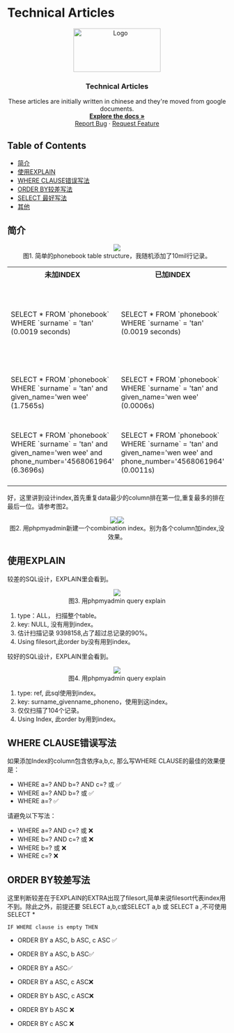 # Technical Articles
<p align="center">
  <a href="https://github.com/madxradicle/madxframework2.0">
    <img src="https://www.randomsystem.net/media/images/github/MR_logo.png" alt="Logo" width="200px" height="100px">
  </a>
  <h3 align="center">Technical Articles</h3>
  <p align="center">
   These articles are initially written in chinese and they're moved from google documents.
    <br />
    <a href="https://github.com/madxradicle/articles"><strong>Explore the docs »</strong></a>
    <br />
    <a href="https://github.com/madxradicle/articles/issues">Report Bug</a>
    ·
    <a href="https://github.com/madxradicle/articles/issues">Request Feature</a>
  </p>
</p>

<!-- TABLE OF CONTENTS -->
## Table of Contents
* [简介](#简介)
* [使用EXPLAIN](#使用EXPLAIN)
* [WHERE CLAUSE错误写法](#WHERE-CLAUSE错误写法)
* [ORDER BY较差写法 ](#ORDER-BY较差写法)
* [SELECT 最好写法](#SELECT-最好写法)
* [其他](#其他)

## 简介
<p align="center">
    <img src="https://github.madxradicle.com/mysql_index/figure1.png"/><br/>
    图1. 简单的phonebook table structure，我随机添加了10mil行记录。
</p>    

<table>
  <tr><th>未加INDEX</th><th>已加INDEX</th><th>备注</th></tr>
  <tr>
    <td>SELECT * FROM `phonebook` WHERE `surname` = 'tan' (0.0019 seconds)</td>
    <td>SELECT * FROM `phonebook` WHERE `surname` = 'tan' (0.0019 seconds)</td>
    <td>呃，show off失败，似乎没有什么改变（祈祷）。</td>
  </tr>
  <tr><td>SELECT * FROM `phonebook` WHERE `surname` = 'tan' and given_name='wen wee' (1.7565s)</td>
    <td>
SELECT * FROM `phonebook` WHERE `surname` = 'tan' and given_name='wen wee' (0.0006s)
</td><td>看到了吧？速度明显提升了。</td></tr>
  <tr><td>SELECT * FROM `phonebook` WHERE `surname` = 'tan' and given_name='wen wee' and phone_number='4568061964' (6.3696s)</td>
    <td>SELECT * FROM `phonebook` WHERE `surname` = 'tan' and given_name='wen wee' and phone_number='4568061964' (0.0011s)</td>
    <td>看到了吧！！速度大幅度提升了！！</td></tr>
</table>

好，这里讲到设计index,首先重复data最少的column排在第一位,重复最多的排在最后一位。请参考图2。
<p align="center">
    <img src="https://github.madxradicle.com/mysql_index/figure2_1.png"/><img src="https://github.madxradicle.com/mysql_index/figure2_2.png"/><br/>
    图2. 用phpmyadmin新建一个combination index。别为各个column加index,没效果。
</p>    

## 使用EXPLAIN
较差的SQL设计，EXPLAIN里会看到。
<p align="center">
    <img src="https://github.madxradicle.com/mysql_index/figure3.png"/><br/>
    图3. 用phpmyadmin query explain
</p>    

1) type：ALL， 扫描整个table。
2) key: NULL, 没有用到index。
3) 估计扫描记录 9398158,占了超过总记录的90%。
4) Using filesort,此order by没有用到index。

较好的SQL设计，EXPLAIN里会看到。
<p align="center">
    <img src="https://github.madxradicle.com/mysql_index/figure4.png"/><br/>
    图4. 用phpmyadmin query explain
</p> 

1) type: ref, 此sql使用到index。
2) key: surname_givenname_phoneno，使用到这index。
3) 仅仅扫描了104个记录。
4) Using Index, 此order by用到index。

## WHERE CLAUSE错误写法
如果添加Index的column包含依序a,b,c, 那么写WHERE CLAUSE的最佳的效果便是：
- WHERE a=? AND b=? AND c=? 或 ✅
- WHERE a=? AND b=? 或 ✅
- WHERE a=? ✅

请避免以下写法：
- WHERE a=? AND c=? 或 ❌
- WHERE b=? AND c=? 或 ❌
- WHERE b=? 或 ❌
- WHERE c=? ❌

## ORDER BY较差写法 
这里判断较差在于EXPLAIN的EXTRA出现了filesort,简单来说filesort代表index用不到。除此之外，前提还要 SELECT a,b,c或SELECT a,b 或 SELECT a ,不可使用SELECT *

`IF WHERE clause is empty THEN`
- ORDER BY a ASC, b ASC, c ASC ✅
- ORDER BY a ASC, b ASC✅
- ORDER BY a ASC✅

- ORDER BY a ASC, c ASC❌
- ORDER BY b ASC, c ASC❌
- ORDER BY b ASC ❌
- ORDER BY c ASC ❌


